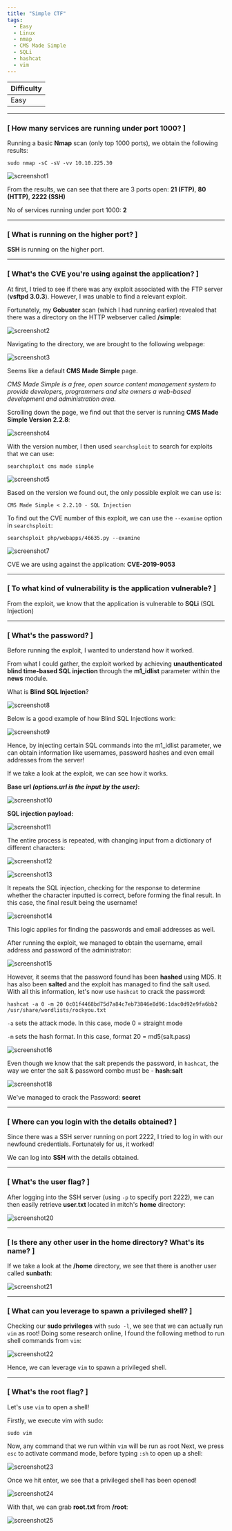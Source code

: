 ```yaml
---
title: "Simple CTF"
tags:
  - Easy
  - Linux
  - nmap
  - CMS Made Simple
  - SQLi
  - hashcat
  - vim
---
```


| Difficulty |
| ---------- |
|   Easy     |

---

### [ How many services are running under port 1000? ]

Running a basic **Nmap** scan (only top 1000 ports), we obtain the following results:

```
sudo nmap -sC -sV -vv 10.10.225.30
```

![screenshot1](../assets/images/simple_ctf/screenshot1.png)

From the results, we can see that there are 3 ports open: **21 (FTP)**, **80 (HTTP)**, **2222 (SSH)**

No of services running under port 1000: **2**

---

### [ What is running on the higher port? ]

**SSH** is running on the higher port.

---

### [ What's the CVE you're using against the application? ] 

At first, I tried to see if there was any exploit associated with the FTP server (**vsftpd 3.0.3**). However, I was unable to find a relevant exploit.

Fortunately, my **Gobuster** scan (which I had running earlier) revealed that there was a directory on the HTTP webserver called **/simple**:

![screenshot2](../assets/images/simple_ctf/screenshot2.png)

Navigating to the directory, we are brought to the following webpage:

![screenshot3](../assets/images/simple_ctf/screenshot3.png)

Seems like a default **CMS Made Simple** page. 

*CMS Made Simple is a free, open source content management system to provide developers, programmers and site owners a web-based development and administration area.*

Scrolling down the page, we find out that the server is running **CMS Made Simple Version 2.2.8**:

![screenshot4](../assets/images/simple_ctf/screenshot4.png)

With the version number, I then used `searchsploit` to search for exploits that we can use:

```
searchsploit cms made simple
```

![screenshot5](../assets/images/simple_ctf/screenshot5.png)

Based on the version we found out, the only possible exploit we can use is:

```
CMS Made Simple < 2.2.10 - SQL Injection
```

To find out the CVE number of this exploit, we can use the `--examine` option in `searchsploit`:

```
searchsploit php/webapps/46635.py --examine
```

![screenshot7](../assets/images/simple_ctf/screenshot7.png)

CVE we are using against the application: **CVE-2019-9053**

---

### [ To what kind of vulnerability is the application vulnerable? ]

From the exploit, we know that the application is vulnerable to **SQLi** (SQL Injection)

---

### [ What's the password? ]

Before running the exploit, I wanted to understand how it worked. 

From what I could gather, the exploit worked by achieving **unauthenticated blind time-based SQL injection** through the **m1_idlist** parameter within the **news** module.

What is **Blind SQL Injection**?

![screenshot8](../assets/images/simple_ctf/screenshot8.png)

Below is a good example of how Blind SQL Injections work:

![screenshot9](../assets/images/simple_ctf/screenshot9.png)

Hence, by injecting certain SQL commands into the m1_idlist parameter, we can obtain information like usernames, password hashes and even email addresses from the server!

If we take a look at the exploit, we can see how it works. 

**Base url *(options.url is the input by the user)*:**

![screenshot10](../assets/images/simple_ctf/screenshot10.png)

**SQL injection payload:**

![screenshot11](../assets/images/simple_ctf/screenshot11.png)

The entire process is repeated, with changing input from a dictionary of different characters:

![screenshot12](../assets/images/simple_ctf/screenshot12.png)

![screenshot13](../assets/images/simple_ctf/screenshot13.png)

It repeats the SQL injection, checking for the response to determine whether the character inputted is correct, before forming the final result. In this case, the final result being the username!

![screenshot14](../assets/images/simple_ctf/screenshot14.png)

This logic applies for finding the passwords and email addresses as well.

After running the exploit, we managed to obtain the username, email address and password of the administrator:

![screenshot15](../assets/images/simple_ctf/screenshot15.png)

However, it seems that the password found has been **hashed** using MD5. It has also been **salted** and the exploit has managed to find the salt used. With all this information, let's now use `hashcat` to crack the password:

```
hashcat -a 0 -m 20 0c01f4468bd75d7a84c7eb73846e8d96:1dac0d92e9fa6bb2 /usr/share/wordlists/rockyou.txt
```

`-a` sets the attack mode. In this case, mode 0 = straight mode

`-m` sets the hash format. In this case, format 20 = md5(salt.pass)

![screenshot16](../assets/images/simple_ctf/screenshot16.png)

Even though we know that the salt prepends the password, in `hashcat`, the way we enter the salt & password combo must be - **hash:salt**

![screenshot18](../assets/images/simple_ctf/screenshot18.png)

We've managed to crack the Password: **secret**

---

### [ Where can you login with the details obtained? ]

Since there was a SSH server running on port 2222, I tried to log in with our newfound credentials. Fortunately for us, it worked! 

We can log into **SSH** with the details obtained.

---

### [ What's the user flag? ]

After logging into the SSH server (using `-p` to specify port 2222), we can then easily retrieve **user.txt** located in mitch's **home** directory:

![screenshot20](../assets/images/simple_ctf/screenshot20.png)

---

### [ Is there any other user in the home directory? What's its name? ]

If we take a look at the **/home** directory, we see that there is another user called **sunbath**:

![screenshot21](../assets/images/simple_ctf/screenshot21.png)

---

### [ What can you leverage to spawn a privileged shell? ]

Checking our **sudo privileges** with `sudo -l`, we see that we can actually run `vim` as root! Doing some research online, I found the following method to run shell commands from `vim`:

![screenshot22](../assets/images/simple_ctf/screenshot22.png)

Hence, we can leverage `vim` to spawn a privileged shell.

---

### [ What's the root flag? ]

Let's use `vim` to open a shell!

Firstly, we execute vim with sudo: 

```
sudo vim
```

Now, any command that we run within `vim` will be run as root Next, we press `esc` to activate command mode, before typing `:sh` to open up a shell:

![screenshot23](../assets/images/simple_ctf/screenshot23.png)

Once we hit enter, we see that a privileged shell has been opened!

![screenshot24](../assets/images/simple_ctf/screenshot24.png)

With that, we can grab **root.txt** from **/root**:

![screenshot25](../assets/images/simple_ctf/screenshot25.png)

